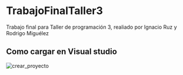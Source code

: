 # TrabajoFinalTaller3
Trabajo final para Taller de programación 3, realiado por Ignacio Ruz y Rodrigo Miguélez

## Como cargar en Visual studio

![crear_proyecto](https://github.com/pigant/TrabajoFinalTaller3/doc/images/create_project.gif)
